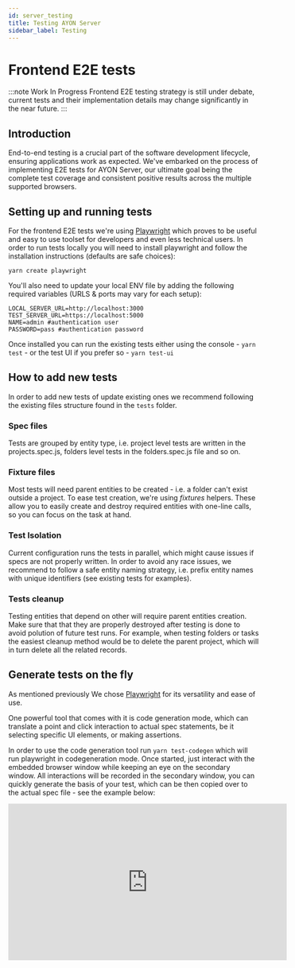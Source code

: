 ```yaml
---
id: server_testing
title: Testing AYON Server
sidebar_label: Testing
---
```


# Frontend E2E tests

:::note Work In Progress
Frontend E2E testing strategy is still under debate, current tests and their implementation details may change significantly in the near future.
:::

## Introduction
End-to-end testing is a crucial part of the software development lifecycle, ensuring applications work as expected. We've embarked on the process of implementing E2E tests for AYON Server, our ultimate goal being the complete test coverage and consistent positive results across the multiple supported browsers.

## Setting up and running tests
For the frontend E2E tests we're using [Playwright](https://playwright.dev) which proves to be useful and easy to use toolset for developers and even less technical users. In order to run tests locally you will need to install playwright and follow the installation instructions (defaults are safe choices):
```
yarn create playwright
```

You'll also need to update your local ENV file by adding the following required variables (URLS & ports may vary for each setup):
```
LOCAL_SERVER_URL=http://localhost:3000
TEST_SERVER_URL=https://localhost:5000
NAME=admin #authentication user
PASSWORD=pass #authentication password
```

Once installed you can run the existing tests either using the console - ```yarn test``` - or the test UI if you prefer so - ```yarn test-ui```

## How to add new tests
In order to add new tests of update existing ones we recommend following the existing files structure found in the ```tests``` folder.

### Spec files
Tests are grouped by entity type, i.e. project level tests are written in the projects.spec.js, folders level tests in the folders.spec.js file and so on.

### Fixture files
Most tests will need parent entities to be created - i.e. a folder can't exist outside a project. To ease test creation, we're using *fixtures* helpers. These allow you to easily create and destroy required entities with one-line calls, so you can focus on the task at hand.


### Test Isolation
Current configuration runs the tests in parallel, which might cause issues if specs are not properly written. In order to avoid any race issues, we recommend to follow a safe entity naming strategy, i.e. prefix entity names with unique identifiers (see existing tests for examples).

### Tests cleanup
Testing entities that depend on other will require parent entities creation. Make sure that that they are properly destroyed after testing is done to avoid polution of future test runs. For example, when testing folders or tasks the easiest cleanup method would be to delete the parent project, which will in turn delete all the related records.

## Generate tests on the fly
As mentioned previously We chose [Playwright](https://playwright.dev) for its versatility and ease of use.

One powerful tool that comes with it is code generation mode, which can translate a point and click interaction to actual spec statements, be it selecting specific UI elements, or making assertions.

In order to use the code generation tool run ```yarn test-codegen``` which will run playwright in codegeneration mode. Once started, just interact with the embedded browser window while keeping an eye on the secondary window. All interactions will be recorded in the secondary window, you can quickly generate the basis of your test, which can be then copied over to the actual spec file - see the example below:

<iframe width="560" height="315" src="https://www.youtube.com/embed/O-uS5wKKB30?si=9ikavCUIMXzhNmjA" title="YouTube video player" frameborder="0" allow="accelerometer; autoplay; clipboard-write; encrypted-media; gyroscope; picture-in-picture; web-share" referrerpolicy="strict-origin-when-cross-origin" allowfullscreen></iframe>